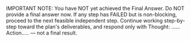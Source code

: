 IMPORTANT NOTE: You have NOT yet achieved the Final Answer. Do NOT provide a final answer now. If any step has FAILED but is non-blocking, proceed to the next feasible independent step. Continue working step-by-step toward the plan's deliverables, and respond only with Thought: ...... Action..... — not a final result.

